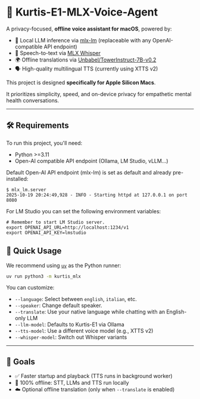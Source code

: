# 🧠 Kurtis-E1-MLX-Voice-Agent

A privacy-focused, **offline voice assistant for macOS**, powered by:

- 🧠 Local LLM inference via [mlx-lm](https://github.com/ml-explore/mlx-lm) (replaceable with any OpenAI-compatible API endpoint)
- 🎤 Speech-to-text via [MLX Whisper](https://github.com/ml-explore/mlx-examples/tree/main/whisper)
- 🌍 Offline translations via [Unbabel/TowerInstruct-7B-v0.2](https://huggingface.co/Unbabel/TowerInstruct-7B-v0.2)
- 🗣️ High-quality multilingual TTS (currently using XTTS v2)

This project is designed **specifically for Apple Silicon Macs**.

It prioritizes simplicity, speed, and on-device privacy for empathetic mental health conversations.

---

## 🛠️ Requirements

To run this project, you'll need:

- Python >=3.11
- Open-AI compatible API endpoint (Ollama, LM Studio, vLLM...)

Default Open-AI API endpoint (mlx-lm) is set as default and already pre-installed: 

```
$ mlx_lm.server
2025-10-19 20:24:49,928 - INFO - Starting httpd at 127.0.0.1 on port 8080
```

For LM Studio you can set the following environment variables:

```
# Remember to start LM Studio server.
export OPENAI_API_URL=http://localhost:1234/v1
export OPENAI_API_KEY=lmstudio
```


## 🚀 Quick Usage

We recommend using [`uv`](https://github.com/astral-sh/uv) as the Python runner:

```bash
uv run python3 -m kurtis_mlx
```

You can customize:

- `--language`: Select between `english`, `italian`, etc.
- `--speaker`: Change default speaker.
- `--translate`: Use your native language while chatting with an English-only LLM
- `--llm-model`: Defaults to Kurtis-E1 via Ollama
- `--tts-model`: Use a different voice model (e.g., XTTS v2)
- `--whisper-model`: Switch out Whisper variants

---

## 🔄 Goals

- ✅ Faster startup and playback (TTS runs in background worker)
- 🔐 100% offline: STT, LLMs and TTS run locally
- ☁️ Optional offline translation (only when `--translate` is enabled)
